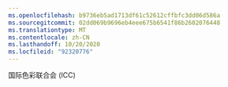 ```yaml
---
ms.openlocfilehash: b9736eb5ad1713df61c52612cffbfc3dd06d586a
ms.sourcegitcommit: 02dd069b9696eb4eee675b6541f86b2602076448
ms.translationtype: MT
ms.contentlocale: zh-CN
ms.lasthandoff: 10/20/2020
ms.locfileid: "92320776"
---
```

国际色彩联合会 (ICC)